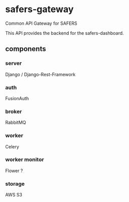 # safers-gateway
Common API Gateway for SAFERS

This API provides the backend for the safers-dashboard.

## components

### server

Django / Django-Rest-Framework

### auth

FusionAuth

### broker

RabbitMQ

### worker

Celery

### worker monitor

Flower ?

### storage

AWS S3
